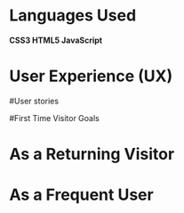 # Languages Used
**CSS3
HTML5
JavaScript**

# User Experience (UX)

#User stories

#First Time Visitor Goals

# As a Returning Visitor

# As a Frequent User
